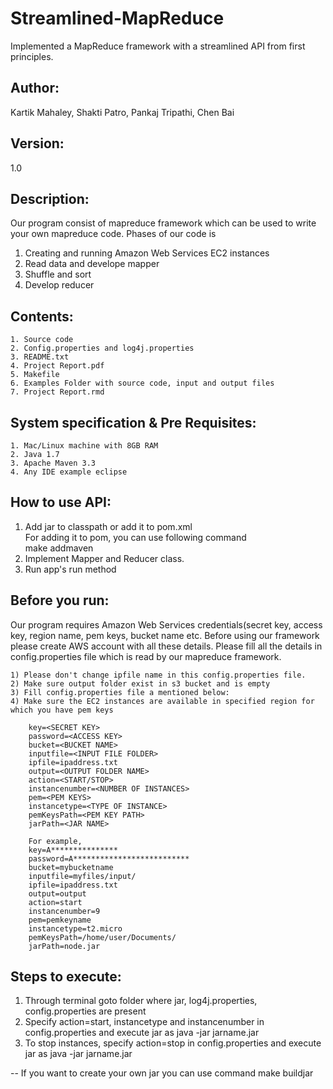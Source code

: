 # Streamlined-MapReduce
Implemented a MapReduce framework with a streamlined API from first principles.

## Author:      
Kartik Mahaley, Shakti Patro, Pankaj Tripathi, Chen Bai

## Version: 
1.0

## Description:      
Our program consist of mapreduce framework which can be used to write your own mapreduce code. Phases of our code is      
1. Creating and running Amazon Web Services EC2 instances     
2. Read data and develope mapper     
3. Shuffle and sort     
4. Develop reducer     

## Contents:      
	1. Source code      
	2. Config.properties and log4j.properties     
	3. README.txt    
	4. Project Report.pdf    
	5. Makefile     
	6. Examples Folder with source code, input and output files     
	7. Project Report.rmd    

## System specification & Pre Requisites:      
	1. Mac/Linux machine with 8GB RAM    
	2. Java 1.7    
	3. Apache Maven 3.3    
	4. Any IDE example eclipse	    

## How to use API:      
1) Add jar to classpath or add it to pom.xml      
	For adding it to pom, you can use following command      
	make addmaven     
2) Implement Mapper and Reducer class.      
3) Run app's run method     
 
## Before you run: 
Our program requires Amazon Web Services credentials(secret key, access key, region name, pem keys, bucket name etc. Before using our framework please create AWS account with all these details. Please fill all the details in config.properties file which is read by our mapreduce framework.        

	1) Please don't change ipfile name in this config.properties file.     
	2) Make sure output folder exist in s3 bucket and is empty     
	3) Fill config.properties file a mentioned below:    
	4) Make sure the EC2 instances are available in specified region for which you have pem keys     

		key=<SECRET KEY>
		password=<ACCESS KEY>
		bucket=<BUCKET NAME>
		inputfile=<INPUT FILE FOLDER>
		ipfile=ipaddress.txt
		output=<OUTPUT FOLDER NAME>
		action=<START/STOP>
		instancenumber=<NUMBER OF INSTANCES>
		pem=<PEM KEYS>
		instancetype=<TYPE OF INSTANCE>
		pemKeysPath=<PEM KEY PATH>
		jarPath=<JAR NAME>

		For example,
		key=A***************
		password=A**************************
		bucket=mybucketname
		inputfile=myfiles/input/
		ipfile=ipaddress.txt
		output=output
		action=start
		instancenumber=9
		pem=pemkeyname
		instancetype=t2.micro
		pemKeysPath=/home/user/Documents/
		jarPath=node.jar

## Steps to execute:
1) Through terminal goto folder where jar, log4j.properties, config.properties are present   
2) Specify action=start, instancetype and instancenumber in config.properties and execute jar as
	java -jar jarname.jar    
3) To stop instances, specify action=stop in config.properties and execute jar as 
	java -jar jarname.jar     


-- If you want to create your own jar you can use command 
	make buildjar


